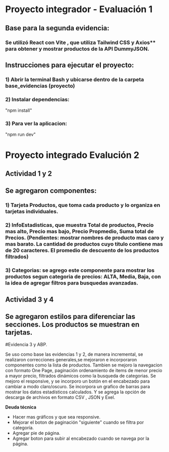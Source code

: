 # Proyecto integrador - Evaluación 1 

## Base para la segunda evidencia:
 ### Se utilizó **React con Vite** , que utiliza Tailwind CSS y Axios** para obtener y mostrar productos de  la API DummyJSON.

## Instrucciones para ejecutar el proyecto: 
### 1) Abrir la terminal Bash y ubicarse dentro de la carpeta base_evidencias (proyecto)
### 2) Instalar dependencias:
 "npm install"
### 3) Para ver la aplicacion:
 "npm run dev"

 # Proyecto integrado Evalución 2
 ## Actividad 1 y 2

 ## **Se agregaron componentes:** 
 ### 1) Tarjeta Productos, que toma cada producto y lo organiza en tarjetas individuales.
 ### 2) InfoEstadisticas, que muestra Total de productos, Precio mas alto, Precio mas bajo, Precio Propmedio, Suma total de Precios. (Pendientes: mostrar nombres de producto mas caro y mas barato. La cantidad de productos cuyo titulo contiene mas de 20 caracteres. El promedio de descuento de los productos filtrados)
 ### 3) Categorias: se agrego este componente para mostrar los productos segun categoria de precios: ALTA, Media, Baja, con la idea de agregar filtros para busquedas avanzadas. 

 ## Actividad 3 y 4 
 
 ## Se agregaron estilos para diferenciar las secciones. Los productos se muestran en tarjetas.
 
 #Evidencia 3 y ABP.

 Se uso como base las evidencias 1 y 2, de manera incremental, se realizaron correcciones generales,se mejoraron e incorporaron componentes como la lista de productos. Tambien se mejoro la navegacion con formato One Page, paginación ordenamiento de items de menor precio a mayor precio, filtrados dinámicos como la busqueda de categorias. Se mejoro el responsive, y se incorporo un botón en el encabezado para cambiar a modo claro/oscuro.
 Se incorpora un grafico de barras para mostrar los datos estadísticos calculados. Y se agrega la opción de descarga de archivos en formato CSV , JSON y Exel.

 **Deuda técnica**

 - Hacer mas gráficos y que sea responsive. 
 - Mejorar el boton de paginación "siguiente" cuando se filtra por categoría.
 - Agregar pie de página.
 - Agregar boton para subir al encabezado cuando se navega por la página.